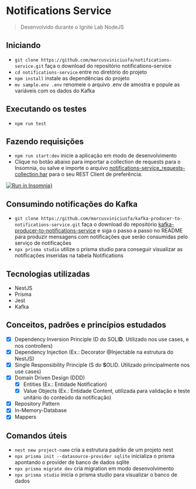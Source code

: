 # Notifications Service

> Desenvolvido durante o Ignite Lab NodeJS

## Iniciando

* `git clone https://github.com/marcusviniciusfa/notifications-service.git` faça o download do repositório notifications-service
* `cd notifications-service` entre no diretório do projeto
* `npm install` instale as dependências do projeto
* `mv sample.env .env` renomeie o arquivo .env de amostra e popule as variáveis com os dados do Kafka

## Executando os testes

* `npm run test`

## Fazendo requisições

* `npm run start:dev` inicie a aplicação em modo de desenvolvimento
* Clique no botão abaixo para importar a collection de requests para o Insomnia, ou salve e importe o arquivo [notifications-service_requests-collection.har](https://gist.githubusercontent.com/marcusviniciusfa/609c76f9421e71d9bc280c0303cf83dd/raw/fe86e5a676bf0fe93d5040f430e3ddeb7fb9f0dd/notifications-service_request-collection.har) para o seu REST Client de preferência.

[![Run in Insomnia}](https://insomnia.rest/images/run.svg)](https://insomnia.rest/run/?label=notifications-service&uri=https://gist.githubusercontent.com/marcusviniciusfa/609c76f9421e71d9bc280c0303cf83dd/raw/fe86e5a676bf0fe93d5040f430e3ddeb7fb9f0dd/notifications-service_request-collection.json)

## Consumindo notificações do Kafka

* `git clone https://github.com/marcusviniciusfa/kafka-producer-to-notifications-service.git` faça o download do repositório [kafka-producer-to-notifications-service](https://github.com/marcusviniciusfa/kafka-producer-to-notifications-service) e siga o passo a passo no README para produzir mensagens com notificações que serão consumidas pelo serviço de notificações
* `npx prisma studio` utilize o prisma studio para conseguir visualizar as notificações inseridas na tabela Notifications

## Tecnologias utilizadas

* NestJS
* Prisma
* Jest
* Kafka

## Conceitos, padrões e princípios estudados

* [x] Dependency Inversion Principle (D do SOLI**D**. Utilizado nos use cases, e nos controllers)
* [x] Dependency Injection (Ex.: Decorator @Injectable na estrutura do NestJS)
* [x] Single Responsibility Principle (S do **S**OLID. Utilizado principalmente nos use cases)
* [x] Domain Driven Design (DDD)
  * [x] Entities (Ex.: Entidade Notification)
  * [x] Value Objects (Ex.: Entidade Content, utilizada para validação e teste unitário do conteúdo da notificação)
* [x] Repository Pattern
* [x] In-Memory-Database
* [x] Mappers

## Comandos úteis

* `nest new project-name` cria a estrutura padrão de um projeto nest
* `npx prisma init --datasource-provider sqlite` inicializa o prisma apontando o provider de banco de dados sqlite
* `npx prisma migrate dev` cria migration em modo desenvolvimento
* `npx prisma studio` inicia o prisma studio para visualizar o banco de dados
